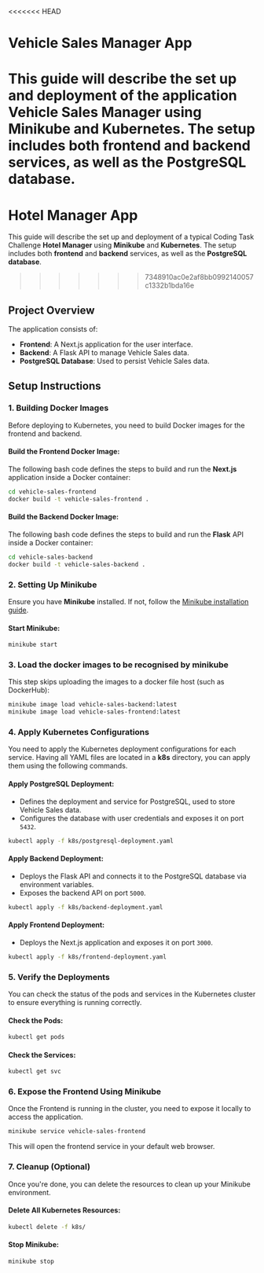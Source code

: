 <<<<<<< HEAD
# Vehicle Sales Manager App

This guide will describe the set up and deployment of the application **Vehicle Sales Manager** using **Minikube** and **Kubernetes**. The setup includes both **frontend** and **backend** services, as well as the **PostgreSQL database**.
=======
# Hotel Manager App

This guide will describe the set up and deployment of a typical Coding Task Challenge **Hotel Manager** using **Minikube** and **Kubernetes**. The setup includes both **frontend** and **backend** services, as well as the **PostgreSQL database**.
>>>>>>> 7348910ac0e2af8bb0992140057c1332b1bda16e

## Project Overview

The application consists of:

- **Frontend**: A Next.js application for the user interface.
- **Backend**: A Flask API to manage Vehicle Sales data.
- **PostgreSQL Database**: Used to persist Vehicle Sales data.

## Setup Instructions

### 1. Building Docker Images

Before deploying to Kubernetes, you need to build Docker images for the frontend and backend.

#### Build the Frontend Docker Image:
The following bash code defines the steps to build and run the **Next.js** application inside a Docker container:

```bash
cd vehicle-sales-frontend
docker build -t vehicle-sales-frontend .
```

#### Build the Backend Docker Image:
The following bash code defines the steps to build and run the **Flask** API inside a Docker container:

```bash
cd vehicle-sales-backend
docker build -t vehicle-sales-backend .
```

### 2. Setting Up Minikube

Ensure you have **Minikube** installed. If not, follow the [Minikube installation guide](https://minikube.sigs.k8s.io/docs/).

#### Start Minikube:

```bash
minikube start
```

### 3. Load the docker images to be recognised by minikube

This step skips uploading the images to a docker file host (such as DockerHub):

```bash
minikube image load vehicle-sales-backend:latest
minikube image load vehicle-sales-frontend:latest
```

### 4. Apply Kubernetes Configurations

You need to apply the Kubernetes deployment configurations for each service. Having all YAML files are located in a **k8s** directory, you can apply them using the following commands.

#### Apply PostgreSQL Deployment:

- Defines the deployment and service for PostgreSQL, used to store Vehicle Sales data.
- Configures the database with user credentials and exposes it on port `5432`.

```bash
kubectl apply -f k8s/postgresql-deployment.yaml
```

#### Apply Backend Deployment:

- Deploys the Flask API and connects it to the PostgreSQL database via environment variables.
- Exposes the backend API on port `5000`.

```bash
kubectl apply -f k8s/backend-deployment.yaml
```

#### Apply Frontend Deployment:

- Deploys the Next.js application and exposes it on port `3000`.

```bash
kubectl apply -f k8s/frontend-deployment.yaml
```

### 5. Verify the Deployments

You can check the status of the pods and services in the Kubernetes cluster to ensure everything is running correctly.

#### Check the Pods:

```bash
kubectl get pods
```

#### Check the Services:

```bash
kubectl get svc
```

### 6. Expose the Frontend Using Minikube

Once the Frontend is running in the cluster, you need to expose it locally to access the application.

```bash
minikube service vehicle-sales-frontend
```

This will open the frontend service in your default web browser.

### 7. Cleanup (Optional)

Once you're done, you can delete the resources to clean up your Minikube environment.

#### Delete All Kubernetes Resources:

```bash
kubectl delete -f k8s/
```

#### Stop Minikube:

```bash
minikube stop
```
